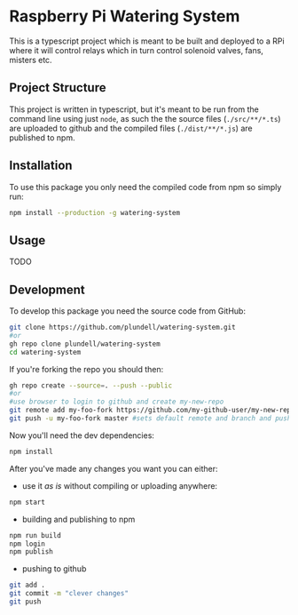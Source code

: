 # Raspberry Pi Watering System

This is a typescript project which is meant to be built and deployed to a RPi where it will control relays which in turn control solenoid valves, fans, misters etc.

## Project Structure

This project is written in typescript, but it's meant to be run from the command line using just `node`, as such the the source files (`./src/**/*.ts`) are uploaded to github and the compiled files (`./dist/**/*.js`) are published to npm.

## Installation

To use this package you only need the compiled code from npm so simply run:
```bash
npm install --production -g watering-system
```

## Usage
TODO

## Development

To develop this package you need the source code from GitHub:
```bash
git clone https://github.com/plundell/watering-system.git
#or
gh repo clone plundell/watering-system
cd watering-system
```
If you're forking the repo you should then:
```bash
gh repo create --source=. --push --public
#or
#use browser to login to github and create my-new-repo
git remote add my-foo-fork https://github.com/my-github-user/my-new-repo.git #my-foo-fork is the alias for the remote
git push -u my-foo-fork master #sets default remote and branch and pushes a copy there 

```
Now you'll need the dev dependencies:
```bash
npm install
```
After you've made any changes you want you can either:
 - use it _as is_ without compiling or uploading anywhere:
 ```bash
 npm start
 ```
 - building and publishing to npm
 ```bash
 npm run build
 npm login
 npm publish

 ```
 - pushing to github
 ```bash
 git add .
 git commit -m "clever changes"
 git push
 ```

